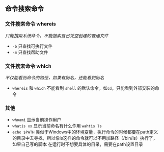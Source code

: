 ## 命令搜索命令

### 文件搜索命令 whereis 
*只能搜索系统命令，不能搜索自己凭空创建的普通文件*
- `-b` 只查找可执行文件
- `-m` 只查找帮助文件
   
### 文件搜索命令 which
*不仅能看到命令的路径，如果有别名，还能看到别名*
- `whereis` 和 `which` 不能看到 `shell` 的默认命令，如`cd`，只能看到外部安装的命令

### 其他
- `whoami` 显示当前操作用户 
- `whatis xx` 显示当前命名有什么作用 `wahtis ls`
- `echo $PATH` 类似于Windows中的环境变量，执行命令的时候都要在path定义的目录中去寻找，所以像ls这样的命令就可以不用加路径（/bin/ls）执行了，如果自己写的脚本 在运行时不想要具体的目录，需要在path设置目录